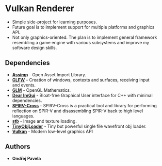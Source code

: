 # Vulkan Renderer

- Simple side-project for learning purposes.
- Future goal is to implement support for multiple platforms and graphics API.
- Not only graphics-oriented. The plan is to implement general framework
  resembling a game engine with various subsystems and improve my software design skills.


## Dependencies
* **[Assimp](https://github.com/assimp/assimp)** - Open Asset Import Library.
* **[GLFW](https://www.glfw.org/)** - Creation of windows, contexts and surfaces, receiving input and events.
* **[GLM](https://github.com/g-truc/glm)** - OpenGL Mathematics.
* **[Dear ImGui](https://github.com/ocornut/imgui)** - Bloat-free Graphical User interface for C++ with minimal dependencies.
* **[SPIRV-Cross](https://github.com/KhronosGroup/SPIRV-Cross)** - SPIRV-Cross is a practical tool and library for performing reflection on SPIR-V and disassembling SPIR-V back to high level languages.
* **[stb](https://github.com/nothings/stb)** - Image and texture loading.
* **[TinyObjLoader](https://github.com/tinyobjloader/tinyobjloader)** - Tiny but powerful single file wavefront obj loader.
* **[Vulkan](https://www.vulkan.org/)** - Modern low-level graphics API


## Authors
* **Ondřej Pavela**
